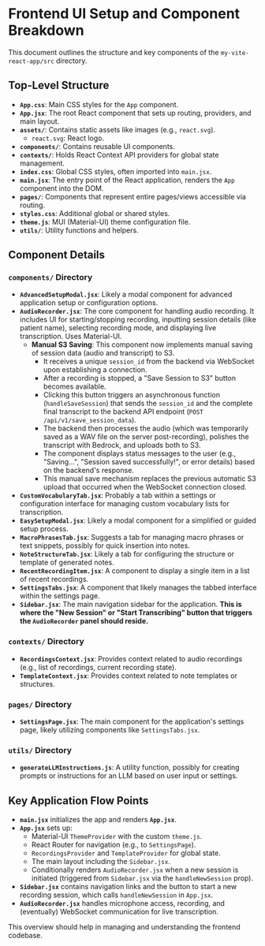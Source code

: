 # Frontend UI Setup and Component Breakdown

This document outlines the structure and key components of the `my-vite-react-app/src` directory.

## Top-Level Structure

*   **`App.css`**: Main CSS styles for the `App` component.
*   **`App.jsx`**: The root React component that sets up routing, providers, and main layout.
*   **`assets/`**: Contains static assets like images (e.g., `react.svg`).
    *   `react.svg`: React logo.
*   **`components/`**: Contains reusable UI components.
*   **`contexts/`**: Holds React Context API providers for global state management.
*   **`index.css`**: Global CSS styles, often imported into `main.jsx`.
*   **`main.jsx`**: The entry point of the React application, renders the `App` component into the DOM.
*   **`pages/`**: Components that represent entire pages/views accessible via routing.
*   **`styles.css`**: Additional global or shared styles.
*   **`theme.js`**: MUI (Material-UI) theme configuration file.
*   **`utils/`**: Utility functions and helpers.

## Component Details

### `components/` Directory

*   **`AdvancedSetupModal.jsx`**: Likely a modal component for advanced application setup or configuration options.
*   **`AudioRecorder.jsx`**: The core component for handling audio recording. It includes UI for starting/stopping recording, inputting session details (like patient name), selecting recording mode, and displaying live transcription. Uses Material-UI.
    *   **Manual S3 Saving**: This component now implements manual saving of session data (audio and transcript) to S3.
        *   It receives a unique `session_id` from the backend via WebSocket upon establishing a connection.
        *   After a recording is stopped, a "Save Session to S3" button becomes available.
        *   Clicking this button triggers an asynchronous function (`handleSaveSession`) that sends the `session_id` and the complete final transcript to the backend API endpoint (`POST /api/v1/save_session_data`).
        *   The backend then processes the audio (which was temporarily saved as a WAV file on the server post-recording), polishes the transcript with Bedrock, and uploads both to S3.
        *   The component displays status messages to the user (e.g., "Saving...", "Session saved successfully!", or error details) based on the backend's response.
        *   This manual save mechanism replaces the previous automatic S3 upload that occurred when the WebSocket connection closed.
*   **`CustomVocabularyTab.jsx`**: Probably a tab within a settings or configuration interface for managing custom vocabulary lists for transcription.
*   **`EasySetupModal.jsx`**: Likely a modal component for a simplified or guided setup process.
*   **`MacroPhrasesTab.jsx`**: Suggests a tab for managing macro phrases or text snippets, possibly for quick insertion into notes.
*   **`NoteStructureTab.jsx`**: Likely a tab for configuring the structure or template of generated notes.
*   **`RecentRecordingItem.jsx`**: A component to display a single item in a list of recent recordings.
*   **`SettingsTabs.jsx`**: A component that likely manages the tabbed interface within the settings page.
*   **`Sidebar.jsx`**: The main navigation sidebar for the application. **This is where the "New Session" or "Start Transcribing" button that triggers the `AudioRecorder` panel should reside.**

### `contexts/` Directory

*   **`RecordingsContext.jsx`**: Provides context related to audio recordings (e.g., list of recordings, current recording state).
*   **`TemplateContext.jsx`**: Provides context related to note templates or structures.

### `pages/` Directory

*   **`SettingsPage.jsx`**: The main component for the application's settings page, likely utilizing components like `SettingsTabs.jsx`.

### `utils/` Directory

*   **`generateLLMInstructions.js`**: A utility function, possibly for creating prompts or instructions for an LLM based on user input or settings.

## Key Application Flow Points

*   **`main.jsx`** initializes the app and renders **`App.jsx`**.
*   **`App.jsx`** sets up:
    *   Material-UI `ThemeProvider` with the custom `theme.js`.
    *   React Router for navigation (e.g., to `SettingsPage`).
    *   `RecordingsProvider` and `TemplateProvider` for global state.
    *   The main layout including the `Sidebar.jsx`.
    *   Conditionally renders `AudioRecorder.jsx` when a new session is initiated (triggered from `Sidebar.jsx` via the `handleNewSession` prop).
*   **`Sidebar.jsx`** contains navigation links and the button to start a new recording session, which calls `handleNewSession` in `App.jsx`.
*   **`AudioRecorder.jsx`** handles microphone access, recording, and (eventually) WebSocket communication for live transcription.

This overview should help in managing and understanding the frontend codebase.